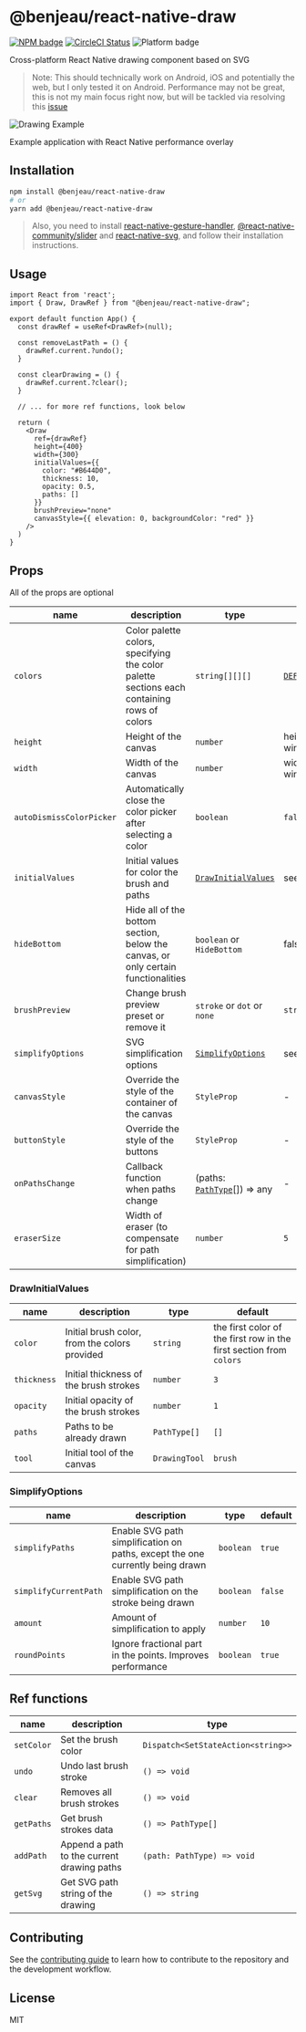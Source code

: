 # @benjeau/react-native-draw

[![NPM badge](https://img.shields.io/npm/v/@benjeau/react-native-draw)](https://www.npmjs.com/package/@benjeau/react-native-draw) [![CircleCI Status](https://img.shields.io/circleci/build/gh/BenJeau/react-native-draw)](https://app.circleci.com/pipelines/github/BenJeau/react-native-draw) ![Platform badge](https://img.shields.io/badge/platform-android%20%7C%20ios%20%7C%20web-blue)

Cross-platform React Native drawing component based on SVG

> Note: This should technically work on Android, iOS and potentially the web, but I only tested it on Android. Performance may not be great, this is not my main focus right now, but will be tackled via resolving this [issue](https://github.com/BenJeau/react-native-draw/issues/4)

![Drawing Example](assets/drawingExample.gif)

Example application with React Native performance overlay

## Installation

```sh
npm install @benjeau/react-native-draw
# or
yarn add @benjeau/react-native-draw
```

> Also, you need to install [react-native-gesture-handler](https://github.com/software-mansion/react-native-gesture-handler), [@react-native-community/slider](https://github.com/callstack/react-native-slider) and [react-native-svg](https://github.com/react-native-svg/react-native-svg), and follow their installation instructions.

## Usage

```tsx
import React from 'react';
import { Draw, DrawRef } from "@benjeau/react-native-draw";

export default function App() {
  const drawRef = useRef<DrawRef>(null);

  const removeLastPath = () {
    drawRef.current.?undo();
  }

  const clearDrawing = () {
    drawRef.current.?clear();
  }

  // ... for more ref functions, look below

  return (
    <Draw
      ref={drawRef}
      height={400}
      width={300}
      initialValues={{
        color: "#B644D0",
        thickness: 10,
        opacity: 0.5,
        paths: []
      }}
      brushPreview="none"
      canvasStyle={{ elevation: 0, backgroundColor: "red" }}
    />
  )
}
```

## Props

All of the props are optional

| name                     | description                                                                                | type                                           | default                                |
| ------------------------ | ------------------------------------------------------------------------------------------ | ---------------------------------------------- | -------------------------------------- |
| `colors`                 | Color palette colors, specifying the color palette sections each containing rows of colors | `string[][][]`                                 | [`DEFAULT_COLORS`](./src/constants.ts) |
| `height`                 | Height of the canvas                                                                       | `number`                                       | height of the window - 80              |
| `width`                  | Width of the canvas                                                                        | `number`                                       | width of the window                    |
| `autoDismissColorPicker` | Automatically close the color picker after selecting a color                               | `boolean`                                      | `false`                                |
| `initialValues`          | Initial values for color the brush and paths                                               | [`DrawInitialValues`](./src/Draw.tsx)          | see [below](#DrawInitialValues)        |
| `hideBottom`             | Hide all of the bottom section, below the canvas, or only certain functionalities          | `boolean` or `HideBottom`                      | false                                  |
| `brushPreview`           | Change brush preview preset or remove it                                                   | `stroke` or `dot` or `none`                    | `stroke`                               |
| `simplifyOptions`        | SVG simplification options                                                                 | [`SimplifyOptions`](./src/Draw.tsx)            | see [below](#SimplifyOptions)          |
| `canvasStyle`            | Override the style of the container of the canvas                                          | `StyleProp`                                    | -                                      |
| `buttonStyle`            | Override the style of the buttons                                                          | `StyleProp`                                    | -                                      |
| `onPathsChange`          | Callback function when paths change                                                        | (paths: [`PathType`](./src/types.ts)[]) => any | -                                      |
| `eraserSize`             | Width of eraser (to compensate for path simplification)                                    | `number`                                       | `5`                                    |

### DrawInitialValues

| name        | description                                   | type          | default                                                             |
| ----------- | --------------------------------------------- | ------------- | ------------------------------------------------------------------- |
| `color`     | Initial brush color, from the colors provided | `string`      | the first color of the first row in the first section from `colors` |
| `thickness` | Initial thickness of the brush strokes        | `number`      | `3`                                                                 |
| `opacity`   | Initial opacity of the brush strokes          | `number`      | `1`                                                                 |
| `paths`     | Paths to be already drawn                     | `PathType[]`  | `[]`                                                                |
| `tool`      | Initial tool of the canvas                    | `DrawingTool` | `brush`                                                             |

### SimplifyOptions

| name                  | description                                                                   | type      | default |
| --------------------- | ----------------------------------------------------------------------------- | --------- | ------- |
| `simplifyPaths`       | Enable SVG path simplification on paths, except the one currently being drawn | `boolean` | `true`  |
| `simplifyCurrentPath` | Enable SVG path simplification on the stroke being drawn                      | `boolean` | `false` |
| `amount`              | Amount of simplification to apply                                             | `number`  | `10`    |
| `roundPoints`         | Ignore fractional part in the points. Improves performance                    | `boolean` | `true`  |

## Ref functions

| name       | description                                | type                               |
| ---------- | ------------------------------------------ | ---------------------------------- |
| `setColor` | Set the brush color                        | `Dispatch<SetStateAction<string>>` |
| `undo`     | Undo last brush stroke                     | `() => void`                       |
| `clear`    | Removes all brush strokes                  | `() => void`                       |
| `getPaths` | Get brush strokes data                     | `() => PathType[]`                 |
| `addPath`  | Append a path to the current drawing paths | `(path: PathType) => void`         |
| `getSvg`   | Get SVG path string of the drawing         | `() => string`                     |

## Contributing

See the [contributing guide](CONTRIBUTING.md) to learn how to contribute to the repository and the development workflow.

## License

MIT

